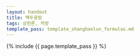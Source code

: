 ```yaml
---
layout: handout
title: 백두옹탕
tags: 상한론, 처방
template_pass: template_shanghanlun_formulas.md
---
```



{% include {{ page.template_pass }} %}